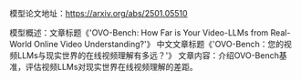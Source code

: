 模型论文地址：https://arxiv.org/abs/2501.05510

模型概述：文章标题《'OVO-Bench: How Far is Your Video-LLMs from Real-World Online Video Understanding?'》
中文文章标题《'OVO-Bench：您的视频LLMs与现实世界的在线视频理解有多远？'》
文章内容：介绍OVO-Bench基准，评估视频LLMs对现实世界在线视频理解的差距。
